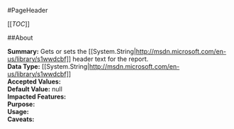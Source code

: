 #PageHeader

[[_TOC_]]

##About

**Summary:** Gets or sets the [[System.String|http://msdn.microsoft.com/en-us/library/s1wwdcbf]] header text for the report.  
**Data Type:** [[System.String|http://msdn.microsoft.com/en-us/library/s1wwdcbf]]  
**Accepted Values:**   
**Default Value:** null  
**Impacted Features:**   
**Purpose:**   
**Usage:**   
**Caveats:**   

